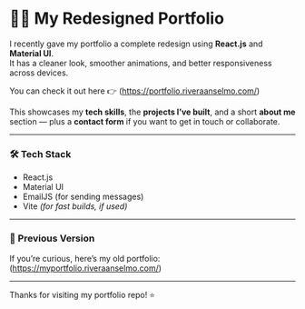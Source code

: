 # 🧑‍💻 My Redesigned Portfolio

I recently gave my portfolio a complete redesign using **React.js** and **Material UI**.  
It has a cleaner look, smoother animations, and better responsiveness across devices.  

You can check it out here 👉 (https://portfolio.riveraanselmo.com/)

This showcases my **tech skills**, the **projects I’ve built**, and a short **about me** section — plus a **contact form** if you want to get in touch or collaborate.

---
### 🛠 Tech Stack
- React.js  
- Material UI  
- EmailJS (for sending messages)  
- Vite *(for fast builds, if used)*  

---

### 🔗 Previous Version
If you’re curious, here’s my old portfolio: (https://myportfolio.riveraanselmo.com/)

---
Thanks for visiting my portfolio repo! ⭐
